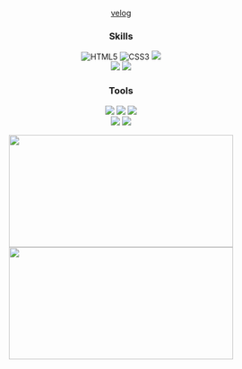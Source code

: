 <p align="center">
    <a href="https://velog.io/@nanafromjeju/posts">velog</a>
</p>

<h3 align="center">Skills</h3>

<p align="center">
  <img src="https://img.shields.io/badge/html5-%23E34F26.svg?style=for-the-badge&logo=html5&logoColor=white" alt="HTML5"/>
  <img src="https://img.shields.io/badge/css3-%231572B6.svg?style=for-the-badge&logo=css3&logoColor=white" alt="CSS3"/>
 <img src="https://img.shields.io/badge/javascript-F7DF1E?style=for-the-badge&logo=javascript&logoColor=white"><br>
  <img src="https://img.shields.io/badge/React-61DAFB?style=for-the-badge&logo=React&logoColor=white">
 <img src="https://img.shields.io/badge/typescript-%23007ACC.svg?style=for-the-badge&logo=typescript&logoColor=white">
    
</p>

<h3 align="center">Tools</h3>
<p align="center">
  <img src="https://img.shields.io/badge/adobeaftereffects-55AD9B?style=for-the-badge&logo=adobeaftereffects&logoColor=white">
  <img src="https://img.shields.io/badge/figma-F24E1E?style=for-the-badge&logo=figma&logoColor=white">
  <img src="https://img.shields.io/badge/final cut pro-9999FF?style=for-the-badge&logo=airplayvideo&logoColor=white"><br>
  <img src="https://img.shields.io/badge/adobephotoshop-31A8FF?style=for-the-badge&logo=adobephotoshop&logoColor=white">
  <img src="https://img.shields.io/badge/wordpress-21759B?style=for-the-badge&logo=wordpress&logoColor=white">
</p>

<p align="center">
  <img src="https://github-readme-stats.vercel.app/api/top-langs/?username=nanafromjeju&layout=compact&theme=tokyonight" width="400" height="200"><br>
  <img src="https://github-readme-stats.vercel.app/api?username=nanafromjeju&show_icons=true&theme=tokyonight" width="400" height="200">
</p>

